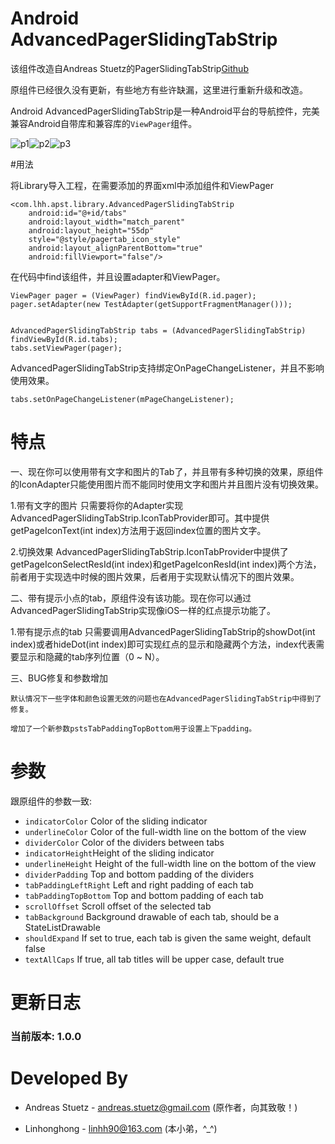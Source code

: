 # Android AdvancedPagerSlidingTabStrip

该组件改造自Andreas Stuetz的PagerSlidingTabStrip[Github](https://github.com/astuetz/PagerSlidingTabStrip/)

原组件已经很久没有更新，有些地方有些许缺漏，这里进行重新升级和改造。

Android AdvancedPagerSlidingTabStrip是一种Android平台的导航控件，完美兼容Android自带库和兼容库的`ViewPager`组件。

![p1](http://ww4.sinaimg.cn/mw1024/6e4e0c91gw1euym6rifr7j20810g2dgl.jpg)![p2](http://ww2.sinaimg.cn/bmiddle/6e4e0c91gw1euym6s3jw3j20810g2dgm.jpg)![p3](http://ww1.sinaimg.cn/bmiddle/6e4e0c91gw1euymy0xtn7j20810g2dgl.jpg)

#用法

将Library导入工程，在需要添加的界面xml中添加组件和ViewPager

    <com.lhh.apst.library.AdvancedPagerSlidingTabStrip
        android:id="@+id/tabs"
        android:layout_width="match_parent"
        android:layout_height="55dp"
        style="@style/pagertab_icon_style"
        android:layout_alignParentBottom="true"
        android:fillViewport="false"/>

在代码中find该组件，并且设置adapter和ViewPager。

    ViewPager pager = (ViewPager) findViewById(R.id.pager);
    pager.setAdapter(new TestAdapter(getSupportFragmentManager()));


    AdvancedPagerSlidingTabStrip tabs = (AdvancedPagerSlidingTabStrip) findViewById(R.id.tabs);
    tabs.setViewPager(pager);


AdvancedPagerSlidingTabStrip支持绑定OnPageChangeListener，并且不影响使用效果。

    tabs.setOnPageChangeListener(mPageChangeListener);

# 特点

一、现在你可以使用带有文字和图片的Tab了，并且带有多种切换的效果，原组件的IconAdapter只能使用图片而不能同时使用文字和图片并且图片没有切换效果。

  1.带有文字的图片
  只需要将你的Adapter实现AdvancedPagerSlidingTabStrip.IconTabProvider即可。其中提供getPageIconText(int index)方法用于返回index位置的图片文字。

  2.切换效果
  AdvancedPagerSlidingTabStrip.IconTabProvider中提供了getPageIconSelectResId(int index)和getPageIconResId(int index)两个方法，前者用于实现选中时候的图片效果，后者用于实现默认情况下的图片效果。


二、带有提示小点的tab，原组件没有该功能。现在你可以通过AdvancedPagerSlidingTabStrip实现像iOS一样的红点提示功能了。

   1.带有提示点的tab
     只需要调用AdvancedPagerSlidingTabStrip的showDot(int index)或者hideDot(int index)即可实现红点的显示和隐藏两个方法，index代表需要显示和隐藏的tab序列位置（0 ~ N）。

三、BUG修复和参数增加

    默认情况下一些字体和颜色设置无效的问题也在AdvancedPagerSlidingTabStrip中得到了修复。

    增加了一个新参数pstsTabPaddingTopBottom用于设置上下padding。

# 参数

跟原组件的参数一致:

 * `indicatorColor` Color of the sliding indicator
 * `underlineColor` Color of the full-width line on the bottom of the view
 * `dividerColor` Color of the dividers between tabs
 * `indicatorHeight`Height of the sliding indicator
 * `underlineHeight` Height of the full-width line on the bottom of the view
 * `dividerPadding` Top and bottom padding of the dividers
 * `tabPaddingLeftRight` Left and right padding of each tab
 * `tabPaddingTopBottom` Top and bottom padding of each tab
 * `scrollOffset` Scroll offset of the selected tab
 * `tabBackground` Background drawable of each tab, should be a StateListDrawable
 * `shouldExpand` If set to true, each tab is given the same weight, default false
 * `textAllCaps` If true, all tab titles will be upper case, default true

# 更新日志

### 当前版本: 1.0.0

# Developed By

 * Andreas Stuetz - <andreas.stuetz@gmail.com> (原作者，向其致敬！)

 * Linhonghong - <linhh90@163.com> (本小弟，^_^)
